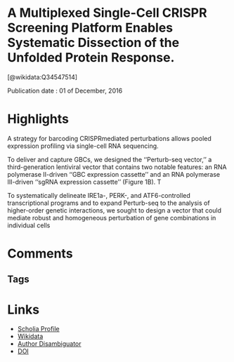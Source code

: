 
A Multiplexed Single-Cell CRISPR Screening Platform Enables Systematic Dissection of the Unfolded Protein Response.
===================================================================================================================
  
  [@wikidata:Q34547514]  
  
Publication date : 01 of December, 2016  

# Highlights
A strategy for barcoding CRISPRmediated perturbations allows pooled
expression profiling via single-cell RNA
sequencing.

To deliver and capture GBCs, we designed the ‘‘Perturb-seq
vector,’’ a third-generation lentiviral vector that contains two
notable features: an RNA polymerase II-driven ‘‘GBC expression
cassette’’ and an RNA polymerase III-driven ‘‘sgRNA expression
cassette’’ (Figure 1B). T

To systematically delineate IRE1a-, PERK-, and ATF6-controlled
transcriptional programs and to expand Perturb-seq to the analysis of higher-order genetic interactions, we sought to design a
vector that could mediate robust and homogeneous perturbation of gene combinations in individual cells
# Comments

## Tags

# Links
  
 * [Scholia Profile](https://scholia.toolforge.org/work/Q34547514)  
 * [Wikidata](https://www.wikidata.org/wiki/Q34547514)  
 * [Author Disambiguator](https://author-disambiguator.toolforge.org/work_item_oauth.php?id=Q34547514&batch_id=&match=1&author_list_id=&doit=Get+author+links+for+work)  
 * [DOI](https://doi.org/10.1016/J.CELL.2016.11.048)  
